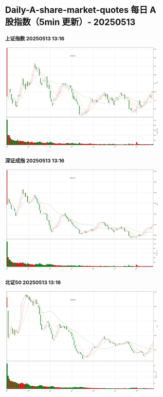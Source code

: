 
# Daily-A-share-market-quotes 每日 A 股指数（5min 更新）- 20250513

### 上证指数 20250513 13:16
![](./fig/2025/5/20250513-sh000001.png)

### 深证成指 20250513 13:16
![](./fig/2025/5/20250513-sz399001.png)

### 北证50 20250513 13:16
![](./fig/2025/5/20250513-bj899050.png)
